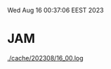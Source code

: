 Wed Aug 16 00:37:06 EEST 2023
# JAM
<a href='./cache/202308/16_00.log'>./cache/202308/16_00.log</a>
